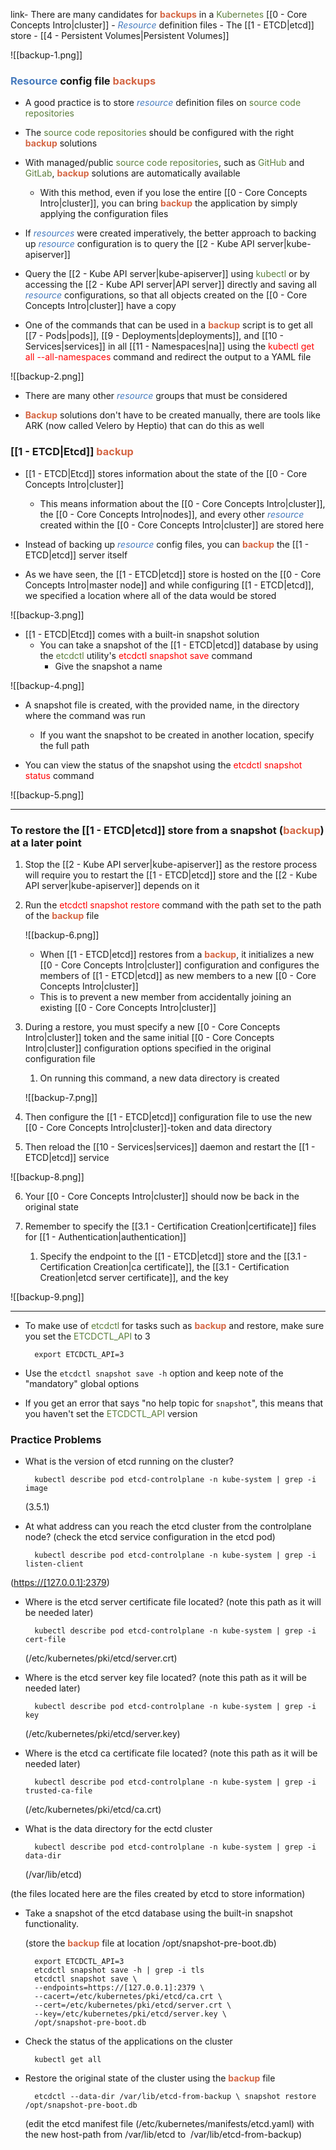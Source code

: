 link- There are many candidates for <b><span style="color:#d46644">backups</span></b> in a <span style="color:#5c7e3e">Kubernetes</span> [[0 - Core Concepts Intro|cluster]]
	- <i><span style="color:#477bbe">Resource</span></i> definition files
	- The [[1 - ETCD|etcd]] store
	- [[4 - Persistent Volumes|Persistent Volumes]]

![[backup-1.png]]

### <span style="color:#477bbe">Resource</span> config file <b><span style="color:#d46644">backups</span></b>

- A good practice is to store <i><span style="color:#477bbe">resource</span></i> definition files on <span style="color:#5c7e3e">source code repositories</span>

- The <span style="color:#5c7e3e">source code repositories</span> should be configured with the right <b><span style="color:#d46644">backup</span></b> solutions

- With managed/public <span style="color:#5c7e3e">source code repositories</span>, such as <span style="color:#5c7e3e">GitHub</span> and <span style="color:#5c7e3e">GitLab</span>, <b><span style="color:#d46644">backup</span></b> solutions are automatically available
	- With this method, even if you lose the entire [[0 - Core Concepts Intro|cluster]], you can bring <b><span style="color:#d46644">backup</span></b> the application by simply applying the configuration files

- If <i><span style="color:#477bbe">resources</span></i> were created imperatively, the better approach to backing up <i><span style="color:#477bbe">resource</span></i> configuration is to query the [[2 - Kube API server|kube-apiserver]]

- Query the [[2 - Kube API server|kube-apiserver]] using <span style="color:#5c7e3e">kubectl</span> or by accessing the [[2 - Kube API server|API server]] directly and saving all <i><span style="color:#477bbe">resource</span></i> configurations, so that all objects created on the [[0 - Core Concepts Intro|cluster]] have a copy

- One of the commands that can be used in a <b><span style="color:#d46644">backup</span></b> script is to get all [[7 - Pods|pods]], [[9 - Deployments|deployments]], and [[10 - Services|services]] in all [[11 - Namespaces|na]] using the <span style="color:red">kubectl get all --all-namespaces</span> command and redirect the output to a YAML file

![[backup-2.png]]

- There are many other <i><span style="color:#477bbe">resource</span></i> groups that must be considered

- <b><span style="color:#d46644">Backup</span></b> solutions don't have to be created manually, there are tools like ARK (now called Velero by Heptio) that can do this as well

### [[1 - ETCD|Etcd]] <b><span style="color:#d46644">backup</span></b>

- [[1 - ETCD|Etcd]] stores information about the state of the [[0 - Core Concepts Intro|cluster]]
	- This means information about the [[0 - Core Concepts Intro|cluster]], the [[0 - Core Concepts Intro|nodes]], and every other <i><span style="color:#477bbe">resource</span></i> created within the [[0 - Core Concepts Intro|cluster]] are stored here

- Instead of backing up <i><span style="color:#477bbe">resource</span></i> config files, you can <b><span style="color:#d46644">backup</span></b> the [[1 - ETCD|etcd]] server itself

- As we have seen, the [[1 - ETCD|etcd]] store is hosted on the [[0 - Core Concepts Intro|master node]] and while configuring [[1 - ETCD|etcd]], we specified a location where all of the data would be stored

![[backup-3.png]]

- [[1 - ETCD|Etcd]] comes with a built-in snapshot solution
	- You can take a snapshot of the [[1 - ETCD|etcd]] database by using the <span style="color:#5c7e3e">etcdctl</span> utility's <span style="color:red">etcdctl snapshot save</span> command
		- Give the snapshot a name

![[backup-4.png]]

- A snapshot file is created, with the provided name, in the directory where the command was run
	- If you want the snapshot to be created in another location, specify the full path

- You can view the status of the snapshot using the <span style="color:red">etcdctl snapshot status</span> command

![[backup-5.png]]

------------------------------------------------------------------------------------------------------

### To restore the [[1 - ETCD|etcd]] store from a snapshot (<b><span style="color:#d46644">backup</span></b>) at a later point

1. Stop the [[2 - Kube API server|kube-apiserver]] as the restore process will require you to restart the [[1 - ETCD|etcd]] store and the [[2 - Kube API server|kube-apiserver]] depends on it
2. Run the <span style="color:red">etcdctl snapshot restore</span> command with the path set to the path of the <b><span style="color:#d46644">backup</span></b> file

	![[backup-6.png]]

	- When [[1 - ETCD|etcd]] restores from a <b><span style="color:#d46644">backup</span></b>, it initializes a new [[0 - Core Concepts Intro|cluster]] configuration and configures the members of [[1 - ETCD|etcd]] as new members to a new [[0 - Core Concepts Intro|cluster]]
	- This is to prevent a new member from accidentally joining an existing [[0 - Core Concepts Intro|cluster]]

3. During a restore, you must specify a new [[0 - Core Concepts Intro|cluster]] token and the same initial [[0 - Core Concepts Intro|cluster]] configuration options specified in the original configuration file
	1. On running this command, a new data directory is created

	![[backup-7.png]]

4. Then configure the [[1 - ETCD|etcd]] configuration file to use the new [[0 - Core Concepts Intro|cluster]]-token and data directory

5. Then reload the [[10 - Services|services]] daemon and restart the [[1 - ETCD|etcd]] service

![[backup-8.png]]

6. Your [[0 - Core Concepts Intro|cluster]] should now be back in the original state

7. Remember to specify the [[3.1 - Certification Creation|certificate]] files for [[1 - Authentication|authentication]]
	1. Specify the endpoint to the [[1 - ETCD|etcd]] store and the [[3.1 - Certification Creation|ca certificate]], the [[3.1 - Certification Creation|etcd server certificate]], and the key

![[backup-9.png]]

------------------------------------------------------------------------------------------------------

- To make use of <span style="color:#5c7e3e">etcdctl</span> for tasks such as <b><span style="color:#d46644">backup</span></b> and restore, make sure you set the <span style="color:#5c7e3e">ETCDCTL_API </span>to 3

		export ETCDCTL_API=3

- Use the `etcdctl snapshot save -h` option and keep note of the "mandatory" global options

- If you get an error that says "no help topic for `snapshot`", this means that you haven't set the <span style="color:#5c7e3e">ETCDCTL_API </span>version

### Practice Problems

- What is the version of etcd running on the cluster?

		kubectl describe pod etcd-controlplane -n kube-system | grep -i image

	(3.5.1)

- At what address can you reach the etcd cluster from the controlplane node? (check the etcd service configuration in the etcd pod)

		kubectl describe pod etcd-controlplane -n kube-system | grep -i listen-client

([https://[127.0.0.1]:2379](https://[127.0.0.1]:2379))

- Where is the etcd server certificate file located? (note this path as it will be needed later)

		kubectl describe pod etcd-controlplane -n kube-system | grep -i cert-file

	(/etc/kubernetes/pki/etcd/server.crt)

- Where is the etcd server key file located? (note this path as it will be needed later)

		kubectl describe pod etcd-controlplane -n kube-system | grep -i key

	(/etc/kubernetes/pki/etcd/server.key)

- Where is the etcd ca certificate file located? (note this path as it will be needed later)

		kubectl describe pod etcd-controlplane -n kube-system | grep -i trusted-ca-file

	(/etc/kubernetes/pki/etcd/ca.crt)

- What is the data directory for the ectd cluster

		kubectl describe pod etcd-controlplane -n kube-system | grep -i data-dir

	(/var/lib/etcd)

(the files located here are the files created by etcd to store information)

- Take a snapshot of the etcd database using the built-in snapshot functionality.

	(store the <b><span style="color:#d46644">backup</span></b> file at location /opt/snapshot-pre-boot.db)

		export ETCDCTL_API=3
		etcdctl snapshot save -h | grep -i tls
		etcdctl snapshot save \
		--endpoints=https://[127.0.0.1]:2379 \
		--cacert=/etc/kubernetes/pki/etcd/ca.crt \
		--cert=/etc/kubernetes/pki/etcd/server.crt \
		--key=/etc/kubernetes/pki/etcd/server.key \
		/opt/snapshot-pre-boot.db

- Check the status of the applications on the cluster

		kubectl get all

- Restore the original state of the cluster using the <b><span style="color:#d46644">backup</span></b> file

		etcdctl --data-dir /var/lib/etcd-from-backup \ snapshot restore /opt/snapshot-pre-boot.db

	(edit the etcd manifest file (/etc/kubernetes/manifests/etcd.yaml) with the new host-path from /var/lib/etcd to  /var/lib/etcd-from-backup)